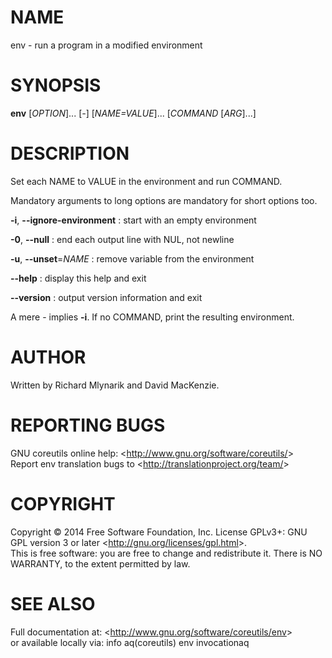 NAME
====

env - run a program in a modified environment

SYNOPSIS
========

**env** [*OPTION*]... [*-*] [*NAME=VALUE*]... [*COMMAND* [*ARG*]...]

DESCRIPTION
===========

Set each NAME to VALUE in the environment and run COMMAND.

Mandatory arguments to long options are mandatory for short options too.

**-i**, **--ignore-environment**
:   start with an empty environment

**-0**, **--null**
:   end each output line with NUL, not newline

**-u**, **--unset**=*NAME*
:   remove variable from the environment

**--help**
:   display this help and exit

**--version**
:   output version information and exit

A mere - implies **-i**. If no COMMAND, print the resulting environment.

AUTHOR
======

Written by Richard Mlynarik and David MacKenzie.

REPORTING BUGS
==============

GNU coreutils online help: \<<http://www.gnu.org/software/coreutils/>\>\
 Report env translation bugs to \<<http://translationproject.org/team/>\>

COPYRIGHT
=========

Copyright © 2014 Free Software Foundation, Inc. License GPLv3+: GNU GPL version 3 or later \<<http://gnu.org/licenses/gpl.html>\>.\
 This is free software: you are free to change and redistribute it. There is NO WARRANTY, to the extent permitted by law.

SEE ALSO
========

Full documentation at: \<<http://www.gnu.org/software/coreutils/env>\>\
 or available locally via: info aq(coreutils) env invocationaq
